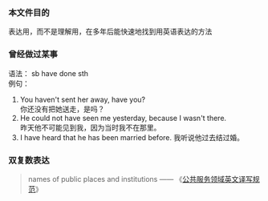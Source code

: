 ### 本文件目的
表达用，而不是理解用，在多年后能快速地找到用英语表达的方法



### 曾经做过某事
语法： sb have done sth    
例句：
1. You haven't sent her away, have you?     
   你还没有把她送走，是吗？
1. He could not have seen me yesterday, because I wasn't there.    
   昨天他不可能见到我，因为当时我不在那里。
1. I have heard that he has been married before. 
   我听说他过去结过婚。



### 双复数表达

> names of public places and institutions —— 《[公共服务领域英文译写规范](http://www.moe.gov.cn/ewebeditor/uploadfile/2015/01/13/20150113091910679.pdf)》




















